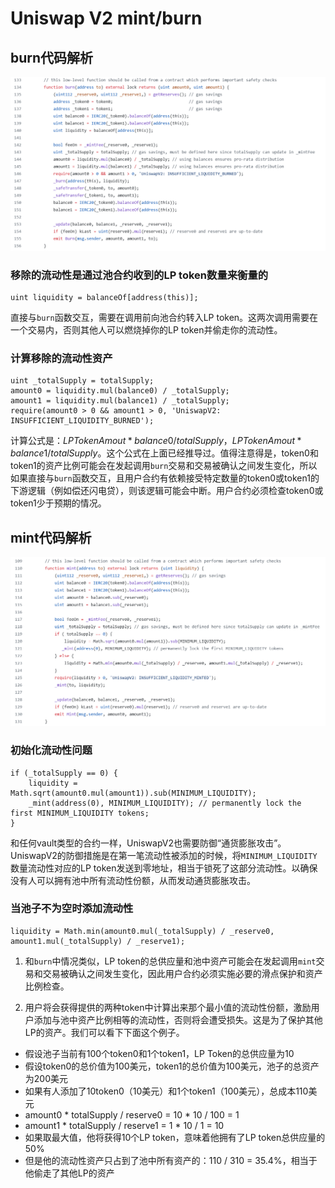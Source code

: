 # Uniswap V2 mint/burn

## burn代码解析

![UniswapV2-burn](images/UniswapV2-burn.jpg)

### 移除的流动性是通过池合约收到的LP token数量来衡量的
```solidity
uint liquidity = balanceOf[address(this)];
```
直接与`burn`函数交互，需要在调用前向池合约转入LP token。这两次调用需要在一个交易内，否则其他人可以燃烧掉你的LP token并偷走你的流动性。

### 计算移除的流动性资产
```solidity
uint _totalSupply = totalSupply; 
amount0 = liquidity.mul(balance0) / _totalSupply; 
amount1 = liquidity.mul(balance1) / _totalSupply; 
require(amount0 > 0 && amount1 > 0, 'UniswapV2: INSUFFICIENT_LIQUIDITY_BURNED');
```
计算公式是：$LPTokenAmout * balance0 / totalSupply$，$LPTokenAmout * balance1 / totalSupply$。这个公式在上面已经推导过。值得注意得是，token0和token1的资产比例可能会在发起调用`burn`交易和交易被确认之间发生变化，所以如果直接与`burn`函数交互，且用户合约有依赖接受特定数量的token0或token1的下游逻辑（例如偿还闪电贷），则该逻辑可能会中断。用户合约必须检查token0或token1少于预期的情况。

## mint代码解析

![UniswapV2-mint](images/UniswapV2-mint.jpg)

### 初始化流动性问题
```solidity
if (_totalSupply == 0) {
    liquidity = Math.sqrt(amount0.mul(amount1)).sub(MINIMUM_LIQUIDITY);
    _mint(address(0), MINIMUM_LIQUIDITY); // permanently lock the first MINIMUM_LIQUIDITY tokens;
}
```

和任何vault类型的合约一样，UniswapV2也需要防御“通货膨胀攻击”。UniswapV2的防御措施是在第一笔流动性被添加的时候，将`MINIMUM_LIQUIDITY`数量流动性对应的LP token发送到零地址，相当于锁死了这部分流动性。以确保没有人可以拥有池中所有流动性份额，从而发动通货膨胀攻击。

### 当池子不为空时添加流动性
```solidity
liquidity = Math.min(amount0.mul(_totalSupply) / _reserve0, amount1.mul(_totalSupply) / _reserve1);
```
1. 和`burn`中情况类似，LP token的总供应量和池中资产可能会在发起调用`mint`交易和交易被确认之间发生变化，因此用户合约必须实施必要的滑点保护和资产比例检查。

2. 用户将会获得提供的两种token中计算出来那个最小值的流动性份额，激励用户添加与池中资产比例相等的流动性，否则将会遭受损失。这是为了保护其他LP的资产。我们可以看下下面这个例子。
- 假设池子当前有100个token0和1个token1，LP Token的总供应量为10
- 假设token0的总价值为100美元，token1的总价值为100美元，池子的总资产为200美元
- 如果有人添加了10token0（10美元）和1个token1（100美元），总成本110美元
- amount0 * totalSupply / reserve0 = 10 * 10 / 100 = 1
- amount1 * totalSupply / reserve1 = 1 * 10 / 1 = 10
- 如果取最大值，他将获得10个LP token，意味着他拥有了LP token总供应量的50%
- 但是他的流动性资产只占到了池中所有资产的：110 / 310 = 35.4%，相当于他偷走了其他LP的资产




